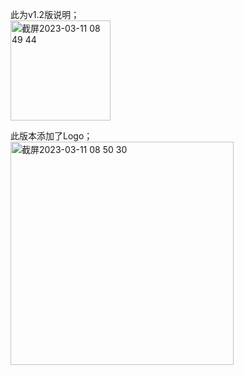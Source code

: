 此为v1.2版说明；  
<img width="160" alt="截屏2023-03-11 08 49 44" src="https://user-images.githubusercontent.com/96748320/224455146-0d6633a9-e4f4-40b3-903a-a41125288344.png">

此版本添加了Logo；  
<img width="357" alt="截屏2023-03-11 08 50 30" src="https://user-images.githubusercontent.com/96748320/224455162-5f31e514-b9a5-4260-9646-d639402d2b57.png">

